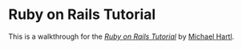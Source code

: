 # Ruby on Rails Tutorial

This is a walkthrough for
the [*Ruby on Rails Tutorial*](http://railstutorial.org/)
by [Michael Hartl](http://michaelhartl.com/).
